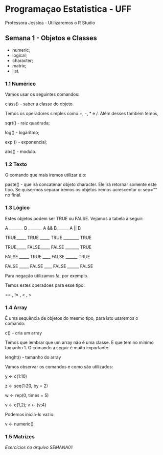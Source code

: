 # Programaçao Estatistica - UFF
Professora Jessica - Utilizaremos o R Studio

## Semana 1 - Objetos e Classes

- numeric;
- logical;
- character;
- matrix;
- list.

### 1.1 Numérico
Vamos usar os seguintes comandos:

class() - saber a classe do objeto.

Temos os operadores simples como  +, -, * e  /. Além desses também temos,

sqrt() - raiz quadrada;

log() - logaritmo;

exp () - exponencial;

abs() - modulo.

### 1.2 Texto

O comando que mais iremos utilizar é o:

paste() - que irá concatenar objeto character. Ele irá retornar somente este tipo. Se quisermos separar iremos os objetos iremos acrescentar o: sep="" no final.

### 1.3 Lógico

Estes objetos podem ser TRUE ou FALSE. Vejamos a tabela a seguir:

A _______ B _______ A && B______ A || B

TRUE_____ TRUE _____ TRUE ________ TRUE

TRUE_____ FALSE_____ FALSE _______ TRUE

FALSE _____ TRUE ____ FALSE ______ TRUE

FALSE _____ FALSE ____ FALSE ______ FALSE

Para negação utilizamos !a, por exemplo. 

Temos estes operadoes para esse tipo:

== , != , < , >

### 1.4 Array


É uma sequência de objetos do mesmo tipo, para isto usaremos o comando:

c() - cria um array

Temos que lembrar que um array não é uma classe. E que tem no mínimo tamanho 1. O comando a seguir é muito importante:

lenght() - tamanho do array

Vamos observar os comandos e como são utilizados:

y <- c(1:10)

z <- seq(1:20, by = 2)

w <- rep(0, times = 5)

v <- c(1,2); v <- (v;4)

Podemos inicia-lo vazio:

v <- numeric()

### 1.5 Matrizes 



*Exercícios no arquivo SEMANA01*






